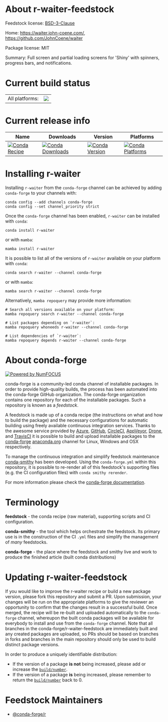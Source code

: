 About r-waiter-feedstock
========================

Feedstock license: [BSD-3-Clause](https://github.com/conda-forge/r-waiter-feedstock/blob/main/LICENSE.txt)

Home: https://waiter.john-coene.com/, https://github.com/JohnCoene/waiter

Package license: MIT

Summary: Full screen and partial loading screens for 'Shiny' with spinners, progress bars, and notifications.

Current build status
====================


<table><tr><td>All platforms:</td>
    <td>
      <a href="https://dev.azure.com/conda-forge/feedstock-builds/_build/latest?definitionId=12147&branchName=main">
        <img src="https://dev.azure.com/conda-forge/feedstock-builds/_apis/build/status/r-waiter-feedstock?branchName=main">
      </a>
    </td>
  </tr>
</table>

Current release info
====================

| Name | Downloads | Version | Platforms |
| --- | --- | --- | --- |
| [![Conda Recipe](https://img.shields.io/badge/recipe-r--waiter-green.svg)](https://anaconda.org/conda-forge/r-waiter) | [![Conda Downloads](https://img.shields.io/conda/dn/conda-forge/r-waiter.svg)](https://anaconda.org/conda-forge/r-waiter) | [![Conda Version](https://img.shields.io/conda/vn/conda-forge/r-waiter.svg)](https://anaconda.org/conda-forge/r-waiter) | [![Conda Platforms](https://img.shields.io/conda/pn/conda-forge/r-waiter.svg)](https://anaconda.org/conda-forge/r-waiter) |

Installing r-waiter
===================

Installing `r-waiter` from the `conda-forge` channel can be achieved by adding `conda-forge` to your channels with:

```
conda config --add channels conda-forge
conda config --set channel_priority strict
```

Once the `conda-forge` channel has been enabled, `r-waiter` can be installed with `conda`:

```
conda install r-waiter
```

or with `mamba`:

```
mamba install r-waiter
```

It is possible to list all of the versions of `r-waiter` available on your platform with `conda`:

```
conda search r-waiter --channel conda-forge
```

or with `mamba`:

```
mamba search r-waiter --channel conda-forge
```

Alternatively, `mamba repoquery` may provide more information:

```
# Search all versions available on your platform:
mamba repoquery search r-waiter --channel conda-forge

# List packages depending on `r-waiter`:
mamba repoquery whoneeds r-waiter --channel conda-forge

# List dependencies of `r-waiter`:
mamba repoquery depends r-waiter --channel conda-forge
```


About conda-forge
=================

[![Powered by
NumFOCUS](https://img.shields.io/badge/powered%20by-NumFOCUS-orange.svg?style=flat&colorA=E1523D&colorB=007D8A)](https://numfocus.org)

conda-forge is a community-led conda channel of installable packages.
In order to provide high-quality builds, the process has been automated into the
conda-forge GitHub organization. The conda-forge organization contains one repository
for each of the installable packages. Such a repository is known as a *feedstock*.

A feedstock is made up of a conda recipe (the instructions on what and how to build
the package) and the necessary configurations for automatic building using freely
available continuous integration services. Thanks to the awesome service provided by
[Azure](https://azure.microsoft.com/en-us/services/devops/), [GitHub](https://github.com/),
[CircleCI](https://circleci.com/), [AppVeyor](https://www.appveyor.com/),
[Drone](https://cloud.drone.io/welcome), and [TravisCI](https://travis-ci.com/)
it is possible to build and upload installable packages to the
[conda-forge](https://anaconda.org/conda-forge) [anaconda.org](https://anaconda.org/)
channel for Linux, Windows and OSX respectively.

To manage the continuous integration and simplify feedstock maintenance
[conda-smithy](https://github.com/conda-forge/conda-smithy) has been developed.
Using the ``conda-forge.yml`` within this repository, it is possible to re-render all of
this feedstock's supporting files (e.g. the CI configuration files) with ``conda smithy rerender``.

For more information please check the [conda-forge documentation](https://conda-forge.org/docs/).

Terminology
===========

**feedstock** - the conda recipe (raw material), supporting scripts and CI configuration.

**conda-smithy** - the tool which helps orchestrate the feedstock.
                   Its primary use is in the construction of the CI ``.yml`` files
                   and simplify the management of *many* feedstocks.

**conda-forge** - the place where the feedstock and smithy live and work to
                  produce the finished article (built conda distributions)


Updating r-waiter-feedstock
===========================

If you would like to improve the r-waiter recipe or build a new
package version, please fork this repository and submit a PR. Upon submission,
your changes will be run on the appropriate platforms to give the reviewer an
opportunity to confirm that the changes result in a successful build. Once
merged, the recipe will be re-built and uploaded automatically to the
`conda-forge` channel, whereupon the built conda packages will be available for
everybody to install and use from the `conda-forge` channel.
Note that all branches in the conda-forge/r-waiter-feedstock are
immediately built and any created packages are uploaded, so PRs should be based
on branches in forks and branches in the main repository should only be used to
build distinct package versions.

In order to produce a uniquely identifiable distribution:
 * If the version of a package **is not** being increased, please add or increase
   the [``build/number``](https://docs.conda.io/projects/conda-build/en/latest/resources/define-metadata.html#build-number-and-string).
 * If the version of a package **is** being increased, please remember to return
   the [``build/number``](https://docs.conda.io/projects/conda-build/en/latest/resources/define-metadata.html#build-number-and-string)
   back to 0.

Feedstock Maintainers
=====================

* [@conda-forge/r](https://github.com/conda-forge/r/)


